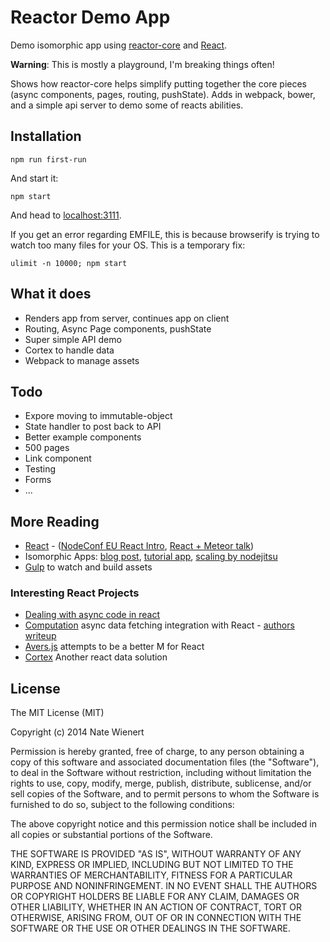 # Reactor Demo App

Demo isomorphic app using [reactor-core](https://github.com/natew/reactor-core) and [React](https://github.com/facebook/react).

**Warning**: This is mostly a playground, I'm breaking things often!

Shows how reactor-core helps simplify putting together the core pieces (async components, pages, routing, pushState). Adds in webpack, bower, and a simple api server to demo some of reacts abilities.

## Installation

    npm run first-run

And start it:

    npm start

And head to [localhost:3111](localhost:3111).

If you get an error regarding EMFILE, this is because browserify is trying to watch too many files for your OS. This is a temporary fix:

    ulimit -n 10000; npm start

## What it does

- Renders app from server, continues app on client
- Routing, Async Page components, pushState
- Super simple API demo
- Cortex to handle data
- Webpack to manage assets

## Todo

- Expore moving to immutable-object
- State handler to post back to API
- Better example components
- 500 pages
- Link component
- Testing
- Forms
- ...

## More Reading

- [React](http://facebook.github.io/react/) - ([NodeConf EU React Intro](https://www.youtube.com/watch?v=x7cQ3mrcKaY), [React + Meteor talk](https://www.youtube.com/watch?v=Lqcs6hPOcFw#t=3001))
- Isomorphic Apps: [blog post](http://nerds.airbnb.com/isomorphic-javascript-future-web-apps/), [tutorial app](https://github.com/spikebrehm/isomorphic-tutorial), [scaling by nodejitsu](https://blog.nodejitsu.com/scaling-isomorphic-javascript-code/)
- [Gulp](https://github.com/gulpjs/gulp) to watch and build assets

### Interesting React Projects

- [Dealing with async code in react](https://caurea.org/2014/02/04/dealing-with-asynchronous-code-in-react-components.html)
- [Computation](https://github.com/wereHamster/computation) async data fetching integration with React - [authors writeup](https://caurea.org/2014/02/04/dealing-with-asynchronous-code-in-react-components.html)
- [Avers.js](https://github.com/wereHamster/avers) attempts to be a better M for React
- [Cortex](https://github.com/mquan/cortex) Another react data solution

## License

The MIT License (MIT)

Copyright (c) 2014 Nate Wienert

Permission is hereby granted, free of charge, to any person obtaining a copy
of this software and associated documentation files (the "Software"), to deal
in the Software without restriction, including without limitation the rights
to use, copy, modify, merge, publish, distribute, sublicense, and/or sell
copies of the Software, and to permit persons to whom the Software is
furnished to do so, subject to the following conditions:

The above copyright notice and this permission notice shall be included in
all copies or substantial portions of the Software.

THE SOFTWARE IS PROVIDED "AS IS", WITHOUT WARRANTY OF ANY KIND, EXPRESS OR
IMPLIED, INCLUDING BUT NOT LIMITED TO THE WARRANTIES OF MERCHANTABILITY,
FITNESS FOR A PARTICULAR PURPOSE AND NONINFRINGEMENT. IN NO EVENT SHALL THE
AUTHORS OR COPYRIGHT HOLDERS BE LIABLE FOR ANY CLAIM, DAMAGES OR OTHER
LIABILITY, WHETHER IN AN ACTION OF CONTRACT, TORT OR OTHERWISE, ARISING FROM,
OUT OF OR IN CONNECTION WITH THE SOFTWARE OR THE USE OR OTHER DEALINGS IN
THE SOFTWARE.